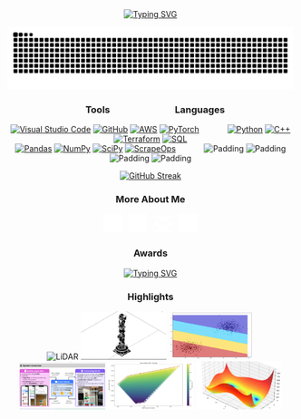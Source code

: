 <div align="center">

<a href="https://github.com/ben-sanati">
    <img src="https://readme-typing-svg.demolab.com?font=Georgia&size=22&duration=2000&pause=10&multiline=true&width=440&height=87&center=true&lines=Ben+Sanati;PhD+Student+@+University+of+Edinburgh;RL+%7C+Continual+Learning+%7C+ZSG" alt="Typing SVG"/>
</a>

![Snake Animation](https://raw.githubusercontent.com/ben-sanati/ben-sanati/output/github-contribution-grid-snake-dark.svg)

### &emsp;Tools&emsp;&emsp;&emsp;&emsp;&emsp;&emsp;&emsp;Languages

<a href="https://code.visualstudio.com/"><img alt="Visual Studio Code" src="https://cdn.jsdelivr.net/gh/devicons/devicon/icons/vscode/vscode-original.svg" width="33px" /></a>
<a href="https://github.com/"><img alt="GitHub" src="https://user-images.githubusercontent.com/3369400/139447912-e0f43f33-6d9f-45f8-be46-2df5bbc91289.png" width="33px" /></a>
<a href="https://aws.amazon.com"><img alt="AWS" src="https://static-00.iconduck.com/assets.00/aws-icon-2048x2048-ptyrjxdo.png" width="36px" /></a>
<a href="https://pytorch.org/get-started/locally/"><img alt="PyTorch" src="https://upload.wikimedia.org/wikipedia/commons/1/10/PyTorch_logo_icon.svg" width="30px" /></a>
&emsp;&emsp;&emsp;
<a href="https://www.python.org/"><img alt="Python" src="https://www.svgrepo.com/show/452091/python.svg" width="37px" /></a>
<a href="https://en.wikipedia.org/wiki/C%2B%2B"><img alt="C++" src="https://upload.wikimedia.org/wikipedia/commons/1/18/ISO_C%2B%2B_Logo.svg" width="33px" /></a>
<a href="https://www.terraform.io/"><img alt="Terraform" src="https://encore.dev/assets/resources/terraform_cover.png" width="35px" /></a>
<a href="https://www.mysql.com/"><img alt="SQL" src="https://www.svgrepo.com/show/331760/sql-database-generic.svg" width="35px" /></a>
<br />
<a href="https://pandas.pydata.org/"><img alt="Pandas" src="https://encrypted-tbn0.gstatic.com/images?q=tbn:ANd9GcSL6JlZY8bY7ruG3cCHKNRwzrMvkWi7LHjm3ZpzUN4sbtr8pho3ME24WLFEoYCBHNnqZwU&usqp=CAU" width="37px" /></a>
<a href="https://numpy.org/"><img alt="NumPy" src="https://cdn.worldvectorlogo.com/logos/numpy-1.svg" width="34px" /></a>
<a href="https://scipy.org/"><img alt="SciPy" src="https://numfocus.org/wp-content/uploads/2017/11/scipy_logo300x300.png" width="36px" /></a>
<a href="https://scrapeops.io/"><img alt="ScrapeOps" src="https://yt3.googleusercontent.com/_mzhxTnSKfkS6-vvRDDhlKlA1-2ZDSrcgY1qM6C64UECaE3PgXgrIgTLZxWyBDcqsjlWcIAm4A=s900-c-k-c0x00ffffff-no-rj" width="34px" /></a>
&emsp;&emsp;&emsp;
<a><img alt="Padding" src="https://upload.wikimedia.org/wikipedia/commons/thumb/f/f9/Blank1x1.svg/1024px-Blank1x1.svg.png" width="37px" /></a>
<a><img alt="Padding" src="https://upload.wikimedia.org/wikipedia/commons/thumb/f/f9/Blank1x1.svg/1024px-Blank1x1.svg.png" width="33px" /></a>
<a><img alt="Padding" src="https://upload.wikimedia.org/wikipedia/commons/thumb/f/f9/Blank1x1.svg/1024px-Blank1x1.svg.png" width="35px" /></a>
<a><img alt="Padding" src="https://upload.wikimedia.org/wikipedia/commons/thumb/f/f9/Blank1x1.svg/1024px-Blank1x1.svg.png" width="35px" /></a>

[![GitHub Streak](https://streak-stats.demolab.com/?user=ben-sanati&theme=dark&hide_border=true&background=0D1117&stroke=FFFF&ring=6457A6&fire=6457A6&currStreakLabel=FFFFFF&card_width=495)](https://git.io/streak-stats)

### More About Me

<a href="https://ben-sanati.github.io/"><img alt="Website" src="./img/web.png" width="33px" /></a>&ensp;
<a href="https://www.linkedin.com/in/benjamin-sanati"><img alt="LinkedIn" src="./img/linkedin-dark.svg" width="33px" /></a>&ensp;
<a href="mailto:bensanatiwork@gmail.com"><img alt="Email" src="./img/email.png" width="34px" /></a>&ensp;
<a href="./files/CV.pdf"><img alt="CV" src="./img/CV.png" width="33px" /></a>

### Awards

<a href="https://github.com/ben-sanati">
    <img src="https://readme-typing-svg.demolab.com?font=Georgia&size=16&duration=2000&pause=5&multiline=true&width=435&height=88&center=false&lines=🎓+2024+ESPRC+CDT+Machine+Learning+Systems+Scholarship;🌐+2024+Innovate+UK+Senior+Research+Assistant+KTA+in+ML;🤖+2023+MEng+Electronic+Engineering+w/+AI+Graduate;🏆+2022+Undergraduate+Research+Scholar" alt="Typing SVG"/>
</a>

### Highlights

<img src="img/LiDARMap.gif" alt="LiDAR" style="width:30%; height:50%;">
<img src="img/robotarm.gif" alt="Robot Arm" style="width:30%; height:10%;">
<img src="img/svm.gif" alt="SVM" style="width:30%;">
<img src="img/app_ss.png" alt="AutoSign" style="width:30%;">
<img src="img/EfficientFrontier.png" alt="Computational Finance" style="width:30%;">
<img src="img/HimmelblauFunc.png" alt="Himmelblau Function" style="width:30%;">

</div>
